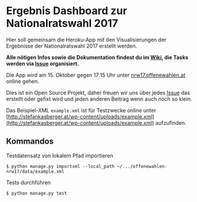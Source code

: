 # Ergebnis Dashboard zur Nationalratswahl 2017

Hier soll gemeinsam die Heroku-App mit den Visualisierungen der Ergebnisse der Nationalratswahl 2017 erstellt werden.

**Alle nötigen Infos sowie die Dokumentation findest du im [Wiki](https://github.com/OKFNat/offenewahlen-nrw17/wiki), die Tasks werden via [Issue](https://github.com/okfnat/offenewahlen-nrw17/issues) organisiert.**

Die App wird am 15. Oktober gegen 17:15 Uhr unter [nrw17.offenewahlen.at](https://nrw17.offenewahlen.at) online gehen.

Dies ist ein Open Source Projekt, daher freuen wir uns über jedes [Issue](https://github.com/okfnat/offenewahlen-nrw17/issues) das erstellt oder gefixt wird und jeden anderen Beitrag wenn auch noch so klein.


Das Beispiel-XML `example.xml` ist für Testzwecke online unter [http://stefankasberger.at/wp-content/uploads/example.xml](http://stefankasberger.at/wp-content/uploads/example.xml) aufzufinden.

## Kommandos

Testdatensatz von lokalem Pfad importieren

    $ python manage.py importxml --local_path ~/.../offenewahlen-nrw17/data/example.xml

Tests durchführen

    $ python manage.py test

